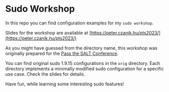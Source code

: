 # Sudo Workshop

In this repo you can find configuration examples for my ```sudo workshop```.

Slides for the workshop are available at [https://peter.czanik.hu/pts2023/](https://peter.czanik.hu/pts2023/)

As you might have guessed from the directory name, this workshop was originally prepared for the [Pass the SALT Conference](https://pass-the-salt.org/).

You can find original sudo 1.9.15 configurations in the ```orig``` directory. Each directory implements a minimally modified sudo configuration for a specific use case. Check the slides for details.

Have fun, while learning some interesting sudo features!


